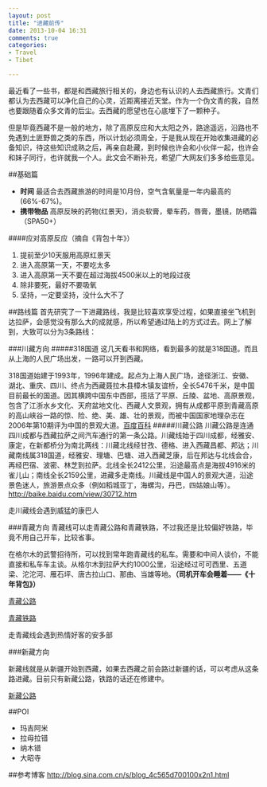 ```yaml
---
layout: post
title: "进藏前传"
date: 2013-10-04 16:31
comments: true
categories: 
- Travel
- Tibet

---
```

最近看了一些书，都是和西藏旅行相关的，身边也有认识的人去西藏旅行。文青们都认为去西藏可以净化自己的心灵，近距离接近天堂。作为一个伪文青的我，自然也要跟随着众多文青的后尘。去西藏的愿望也在心底埋下了一颗种子。

但是毕竟西藏不是一般的地方，除了高原反应和大太阳之外，路途遥远，沿路也不免遇到土匪野兽之类的东西，所以计划必须周全，于是我从现在开始收集进藏的必备知识，待这些知识成熟之后，再亲自赴藏，到时候也许会和小伙伴一起，也许会和妹子同行，也许就我一个人。此文会不断补充，希望广大网友们多多给些意见。

<!-- more -->
##基础篇
+ <b>时间</b> 最适合去西藏旅游的时间是10月份，空气含氧量是一年内最高的(66%-67%)。
+ <b>携带物品</b> 高原反映的药物(红景天)，消炎软膏，晕车药，唇膏，墨镜，防晒霜（SPA50+）

####应对高原反应（摘自《背包十年》）
1.	提前至少10天服用高原红景天
2.	进入高原第一天，不要吃太多
3.	进入高原第一天不要在超过海拔4500米以上的地段过夜
4.	除非要死，最好不要吸氧
5.	坚持，一定要坚持，没什么大不了


##路线篇
首先研究了一下进藏路线，我是比较喜欢享受过程，如果直接坐飞机到达拉萨，会感觉没有那么大的成就感，所以希望通过陆上的方式过去。网上了解到，大致可以分为3条路线：

###川藏方向
#####318国道
这几天看书和网络，看到最多的就是318国道。而且从上海的人民广场出发，一路可以开到西藏。

318国道始建于1993年，1996年建成。起点为上海人民广场，途径浙江、安徽、湖北、重庆、四川、终点为西藏聂拉木县樟木镇友谊桥，全长5476千米，是中国目前最长的国道。因其横跨中国东中西部，揽括了平原、丘陵、盆地、高原景观，包含了江浙水乡文化、天府盆地文化、西藏人文景观，拥有从成都平原到青藏高原的高山峡谷一路的惊、险、绝、美、雄、壮的景观，而被中国国家地理杂志在2006年第10期评为中国的景观大道。<a href=
http://baike.baidu.com/view/157811.htm>百度百科</a>
#####川藏公路
川藏公路是连通四川成都与西藏拉萨之间汽车通行的第一条公路。川藏线始于四川成都，经雅安、康定，在新都桥分为南北两线：川藏北线经甘孜、德格、进入西藏昌都、邦达；川藏南线属318国道，经雅安、理塘、巴塘、进入西藏芝康，后在邦达与北线会合，再经巴宿、波密、林芝到拉萨。北线全长2412公里，沿途最高点是海拔4916米的雀儿山；南线全长2159公里，进藏多走南线。川藏线是中国人的景观大道，沿途景色迷人，旅游景点众多（例如稻城亚丁，海螺沟，丹巴，四姑娘山等）。<http://baike.baidu.com/view/30712.htm>

走川藏线会遇到威猛的康巴人

###青藏方向
青藏线可以走青藏公路和青藏铁路，不过我还是比较偏好铁路，毕竟不用自己开车，比较省事。

在格尔木的武警招待所，可以找到常年跑青藏线的私车。需要和中间人谈价，不能直接和私车车主谈。从格尔木到拉萨大约1000公里，沿途经过可可西里、五道梁、沱沱河、雁石坪、唐古拉山口、那曲、当雄等地。<b>（司机开车会睡着——《十年背包》）</b>

<a href=http://baike.baidu.com/view/47084.htm>青藏公路</a>

<a href=http://baike.baidu.com/view/2580.htm>青藏铁路</a>


走青藏线会遇到热情好客的安多部

###新藏方向

新藏线就是从新疆开始到西藏，如果去西藏之前会路过新疆的话，可以考虑从这条路进藏。目前只有新藏公路，铁路的话还在修建中。

<a href=http://baike.baidu.com/view/196573.htm>新藏公路</a>

##POI
+ 玛吉阿米
+ 拉母拉错
+ 纳木错
+ 大昭寺

##参考博客
<http://blog.sina.com.cn/s/blog_4c565d700100x2n1.html>

